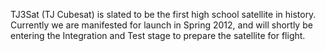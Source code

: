 TJ3Sat (TJ Cubesat) is slated to be the first high school satellite in history. Currently we are manifested for launch in Spring 2012, and will shortly be entering the Integration and Test stage to prepare the satellite for flight.